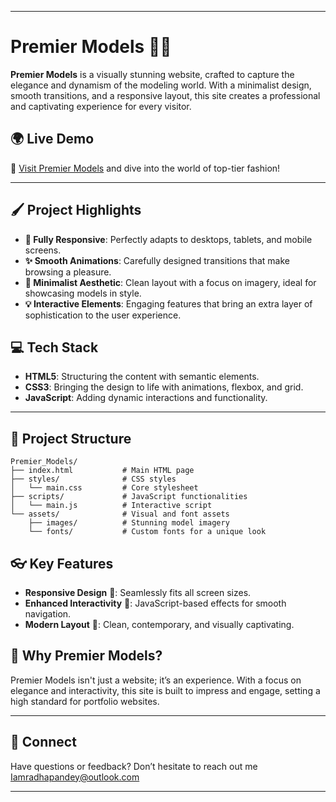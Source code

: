 
---

# Premier Models 💃✨

**Premier Models** is a visually stunning website, crafted to capture the elegance and dynamism of the modeling world. With a minimalist design, smooth transitions, and a responsive layout, this site creates a professional and captivating experience for every visitor.

## 🌍 Live Demo

🎉 [Visit Premier Models](https://iamradhapandey.github.io/Permier_Models/) and dive into the world of top-tier fashion!

---

## 🖌️ Project Highlights

- **📱 Fully Responsive**: Perfectly adapts to desktops, tablets, and mobile screens.
- **✨ Smooth Animations**: Carefully designed transitions that make browsing a pleasure.
- **🎨 Minimalist Aesthetic**: Clean layout with a focus on imagery, ideal for showcasing models in style.
- **💡 Interactive Elements**: Engaging features that bring an extra layer of sophistication to the user experience.

## 💻 Tech Stack

- **HTML5**: Structuring the content with semantic elements.
- **CSS3**: Bringing the design to life with animations, flexbox, and grid.
- **JavaScript**: Adding dynamic interactions and functionality.

---

## 📁 Project Structure

```
Premier_Models/
├── index.html           # Main HTML page
├── styles/              # CSS styles
│   └── main.css         # Core stylesheet
├── scripts/             # JavaScript functionalities
│   └── main.js          # Interactive script
└── assets/              # Visual and font assets
    ├── images/          # Stunning model imagery
    └── fonts/           # Custom fonts for a unique look
```

## 👓 Key Features

- **Responsive Design** 📱: Seamlessly fits all screen sizes.
- **Enhanced Interactivity** 🔄: JavaScript-based effects for smooth navigation.
- **Modern Layout** 💎: Clean, contemporary, and visually captivating.

## 🌟 Why Premier Models?

Premier Models isn't just a website; it’s an experience. With a focus on elegance and interactivity, this site is built to impress and engage, setting a high standard for portfolio websites.

---

## 🤝 Connect

Have questions or feedback? Don’t hesitate to reach out me Iamradhapandey@outlook.com

---

